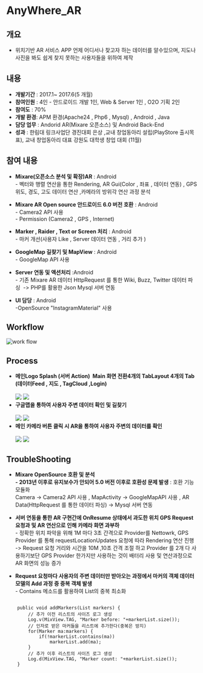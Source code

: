 # AnyWhere_AR

 ## 개요
 
 * 위치기반 AR 서비스 APP 언제 어디서나  찾고자 하는  데이터를  알수있으며, 지도나 사진을 봐도 쉽게 찾지 못하는 사용자들을 위하여 제작
 ## 내용

 * **개발기간** : 2017.1~ 2017.6(5 개월)
 * **참여인원** : 4인 - 안드로이드 개발 1인, Web & Server 1인 , O2O 기획 2인 
 * **참여도** : 70% 
 * **개발 환경**: APM 환경(Apache24 , Php6 , Mysql) , Android , Java 
 * **담당 업무** : Andorid AR(Mixare 오픈소스) 및 Android Back-End 
 * **성과** : 한림대 링크사업단 경진대회 은상 ,교내 창업동아리 설립(PlayStore 출시목표), 교내 창업동아리 대표 강원도 대학생 창업 대회 (11월)
 
 ## 참여 내용
 * **Mixare(오픈소스 분석 및 확장)AR** : Android<br>-  벡터와 행렬 연산을 통한 Rendering, AR Gui(Color , 좌표 , 데이터 연동) , GPS 위도, 경도, 고도 데이터 연산 ,카메라의 방위각 연산 과정 분석   
  
 * **Mixare AR Open source 안드로이드 6.0 버전 호환** : Android<br>- Camera2 API 사용<br>- Permission (Camera2 , GPS , Internet) 
 
 * **Marker , Raider , Text or Screen 처리** : Android<br>- 마커 개선(사용자 Like , Server 데이터 연동 , 거리 추가 )
  
 * **GoogleMap 길찾기 및 MapView** : Android<br>- GoogleMap API 사용
  
 * **Server 연동 및 액션처리** :Android<br>- 기존 Mixare AR 데이터 HttpRequest 를 통한 Wiki, Buzz, Twitter 데이터 파싱  -> PHP를 활용한 Json  Mysql 서버 연동
   
 * **UI 담당** : Android<br>-OpenSource "InstagramMaterial" 사용


 ## Workflow 
 ![work flow](https://github.com/HoYoungYoon/AnyWhere_AR/blob/master/img/flow.PNG "Work Flow")
 
  
 ## Process
* **메인Logo Splash (서버 Action)  Main 화면 전환4개의 TabLayout 4개의 Tab (데이터Feed , 지도 , TagCloud ,Login)** <br><br>
![](https://github.com/HoYoungYoon/AnyWhere_AR/blob/master/img/Main.PNG)
![](https://github.com/HoYoungYoon/AnyWhere_AR/blob/master/img/Tab.png)<br>
* **구글맵을 통하여 사용자 주변 데이터 확인 및 길찾기** <br><br>
![](https://github.com/HoYoungYoon/AnyWhere_AR/blob/master/img/Map.png)
![](https://github.com/HoYoungYoon/AnyWhere_AR/blob/master/img/Map_load.png)<br>
* **메인 카메라 버튼 클릭 시 AR을 통하여 사용자 주변의 데이터를 확인** <br><br>
![](https://github.com/HoYoungYoon/AnyWhere_AR/blob/master/img/Ar1.png)
![](https://github.com/HoYoungYoon/AnyWhere_AR/blob/master/img/Ar2.png)

 ## TroubleShooting
 
 * **Mixare OpenSource 호환 및 분석<br>- 2013년 이후로 유지보수가 안되어 5.0 버전 이후로 호환성 문제 발생** : 호환 기능 모듈화<br>Camera -> Camera2 API 사용  , MapActivity -> GoogleMapAPI 사용 , AR Data(HttpRequest 를 통한 데이터 파싱) -> Mysql 서버 연동 
 
 
 * **서버 연동을 통한 AR 구현간에 OnResume 상태에서 과도한 위치 GPS Request 요청과  및 AR 연산으로 인해 카메라 화면 과부하** <br>-
 정확한 위치 파악을 위해 1M 마다 3초 간격으로 Provider를 Nettowrk, GPS Provider 를 통해 requestLocationUpdates 요청에 따라 Rendering 연산 진행 ->  Request 요청 거리와 시간을 10M ,10초 간격 조절 하고 Provider 를 2개 다 사용하기보단 GPS Provider 한가지만 사용하는 것이 배터리 사용 및 연산과정으로 AR 화면의 성능 증가  
 
 * **Request 요청마다 사용자의 주변 데이터만 받아오는 과정에서 마커의 객체 데이터 모델의 Add 과정 중 중복 객체 발생** <br>- 
 Contains 메소드를 활용하여 List의 중복 최소화
 <pre><code>
	public void addMarkers(List<Marker> markers) {
		// 추가 이전 리스트의 사이즈 로그 생성 
		Log.v(MixView.TAG, "Marker before: "+markerList.size());
		// 인자로 받은 마커들을 리스트에 추가한다(중복은 방지)
		for(Marker ma:markers) {
			if(!markerList.contains(ma))
				markerList.add(ma);
		}
		// 추가 이후 리스트의 사이즈 로그 생성
		Log.d(MixView.TAG, "Marker count: "+markerList.size());
	}
 </code> </pre>
  
 
    
 
 
